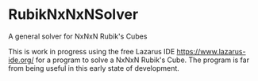 # RubikNxNxNSolver
A general solver for NxNxN Rubik's Cubes

This is work in progress using the free Lazarus IDE  https://www.lazarus-ide.org/ for a program to solve a NxNxN Rubik's Cube. The program is far from being useful in this early state of development.
